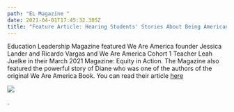 ```yaml
---
path: "EL Magazine "
date: 2021-04-01T17:45:32.305Z
title: "Feature Article: Hearing Students' Stories About Being American"
---
```

Education Leadership Magazine featured We Are America founder Jessica Lander and Ricardo Vargas and We Are America Cohort 1 Teacher Leah Juelke in their March 2021 Magazine: Equity in Action. The Magazine also featured the powerful story of Diane who was one of the authors of the original We Are America Book. You can read their article [here](http://www.ascd.org/publications/educational-leadership/mar21/vol78/num06/Hearing-Students'-Stories-About-Being-American.aspx)

![](assets/el-magazine-feature-2021.jpg)

.